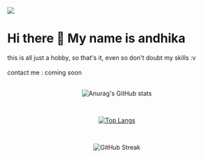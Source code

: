 ![](https://komarev.com/ghpvc/?username=your-github-Maadelka&label=PROFILE+VIEWS&style=plastic&color=blueviolet)
# Hi there 👋 My name is andhika
this is all just a hobby, so that's it, even so don't doubt my skills :v
<br>
<br>
contact me : coming soon
<br>
<br>

<div align="center" >
  
  ![Anurag's GitHub stats](https://github-readme-stats.vercel.app/api?username=Maadelka&show_icons=true&theme=radical) 
  
  <br>
  
  [![Top Langs](https://github-readme-stats.vercel.app/api/top-langs/?username=Maadelka&layout=compact&theme=radical)](https://github.com/anuraghazra/github-readme-stats)
  
  <br>
  
  ![GitHub Streak](https://github-readme-streak-stats.herokuapp.com?user=Maadelka&theme=tokyonight)
  
</div>


